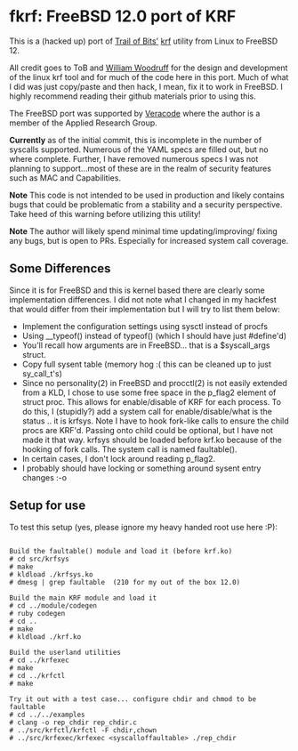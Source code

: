 # fkrf: FreeBSD 12.0 port of KRF

This is a (hacked up) port of [Trail of Bits'](https://www.trailofbits.com) 
[krf](https://github.com/trailofbits/krf) utility from Linux to FreeBSD 12.

All credit goes to ToB and [William Woodruff](https://github.com/woodruffw) for
the design and development of the linux krf tool and for much of the code here
in this port. Much of what I did was just copy/paste and then hack, I mean, fix
it to work in FreeBSD. I highly recommend reading their github materials prior to using this.



The FreeBSD port was supported by [Veracode](https://www.veracode.com) where the
author is a member of the Applied Research Group.

**Currently** as of the initial commit, this is incomplete in the number of 
syscalls supported. Numerous of the YAML specs are filled out, but no where
complete. Further, I have removed numerous specs I was not planning to 
support...most of these are in the realm of security features such as MAC and
Capabilities.

**Note** This code is not intended to be used in production and likely 
contains bugs that could be problematic from a stability and a security
perspective. Take heed of this warning before utilizing this utility!

**Note** The author will likely spend minimal time updating/improving/
fixing any bugs, but is open to PRs. Especially for increased system 
call coverage.


## Some Differences

Since it is for FreeBSD and this is kernel based there are clearly some
implementation differences. I did not note what I changed in my hackfest
that would differ from their implementation but I will try to list them 
below:


- Implement the configuration settings using sysctl instead of procfs
- Using __typeof() instead of typeof() (which I should have just #define'd)
- You'll recall how arguments are in FreeBSD... that is a $syscall_args struct.
- Copy full sysent table (memory hog :( this can be cleaned up to just sy_call_t's)
- Since no personality(2) in FreeBSD and procctl(2) is not easily extended from
a KLD, I chose to use some free space in the p_flag2 element of struct proc. This
allows for enable/disable of KRF for each process. To do this, I (stupidly?) add
a system call for enable/disable/what is the status .. it is krfsys. Note I have
to hook fork-like calls to ensure the child procs are KRF'd. Passing onto child
could be optional, but I have not made it that way. krfsys should be loaded before
krf.ko because of the hooking of fork calls. The system call is named faultable().
- In certain cases, I don't lock around reading p_flag2.
- I probably should have locking or something around sysent entry changes :-o

## Setup for use

To test this setup (yes, please ignore my heavy handed
root use here :P):

```

Build the faultable() module and load it (before krf.ko)
# cd src/krfsys
# make
# kldload ./krfsys.ko
# dmesg | grep faultable  (210 for my out of the box 12.0)

Build the main KRF module and load it
# cd ../module/codegen
# ruby codegen
# cd ..
# make
# kldload ./krf.ko

Build the userland utilities
# cd ../krfexec
# make
# cd ../krfctl
# make

Try it out with a test case... configure chdir and chmod to be faultable
# cd ../../examples
# clang -o rep_chdir rep_chdir.c
# ../src/krfctl/krfctl -F chdir,chown
# ../src/krfexec/krfexec <syscalloffaultable> ./rep_chdir
```

